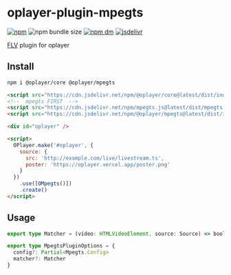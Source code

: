 # oplayer-plugin-mpegts

[![npm](https://img.shields.io/npm/v/@oplayer/mpegts?style=flat-square&label=@oplayer/mpegts)](https://www.npmjs.com/package/@oplayer/mpegts)
![npm bundle size](https://img.shields.io/bundlephobia/minzip/@oplayer/mpegts?style=flat-square)
[![npm dm](https://img.shields.io/npm/dm/@oplayer/mpegts?style=flat-square)](https://www.npmjs.com/package/@oplayer/mpegts)
[![jsdelivr](https://data.jsdelivr.com/v1/package/npm/@oplayer/mpegts/badge)](https://www.jsdelivr.com/package/npm/@oplayer/mpegts)

[FLV](https://github.com/xqq/mpegts.js) plugin for oplayer

## Install

```bash
npm i @oplayer/core @oplayer/mpegts
```

```html
<script src="https://cdn.jsdelivr.net/npm/@oplayer/core@latest/dist/index.min.js"></script>
<!--  mpegts FIRST  -->
<script src="https://cdn.jsdelivr.net/npm/mpegts.js@latest/dist/mpegts.min.js"></script>
<script src="https://cdn.jsdelivr.net/npm/@oplayer/mpegts@latest/dist/index.min.js"></script>

<div id="oplayer" />

<script>
  OPlayer.make('#oplayer', {
    source: {
      src: 'http://example.com/live/livestream.ts',
      poster: 'https://oplayer.vercel.app/poster.png'
    }
  })
    .use([OMpegts()])
    .create()
</script>
```

## Usage

```ts
export type Matcher = (video: HTMLVideoElement, source: Source) => boolean

export type MpegtsPluginOptions = {
  config?: Partial<Mpegts.Config>
  matcher?: Matcher
}
```
